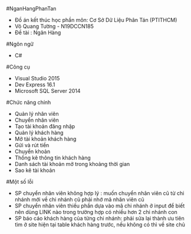 #NganHangPhanTan

+ Đồ án kết thúc học phần môn: Cơ Sở Dữ Liệu Phân Tán (PTITHCM)
+ Võ Quang Tường - N19DCCN185
+ Đề tài : Ngân Hàng

#Ngôn ngữ
+ C#

#Công cụ
+ Visual Studio 2015 
+ Dev Express 16.1
+ Microsoft SQL Server 2014

#Chức năng chính
+ Quản lý nhân viên
+ Chuyển nhân viên
+ Tạo tài khoản đăng nhập
+ Quản lý khách hàng
+ Mở tài khoản khách hàng
+ Gửi và rút tiền
+ Chuyển khoản
+ Thống kê thông tin khách hàng
+ Danh sách tài khoản mở trong khoảng thời gian
+ Sao kê tài khoản

#Một số lỗi 
+ SP chuyển nhân viên không hợp lý : muốn chuyển nhân viên cũ từ chi nhánh mới về chi nhánh cũ phải nhớ mã nhân viên cũ
+ SP chuyển nhân viên thiếu phần dựa vào mã chi nhánh ở input để biết nên dùng LINK nào trong trường hợp có nhiều hơn 2 chi nhánh con 
+ SP báo cáo khách hàng của từng chi nhánh: phải sửa lại thành ưu tiên tìm ở site hiện tại table khách hàng trước, nếu không có thì về site chủ
